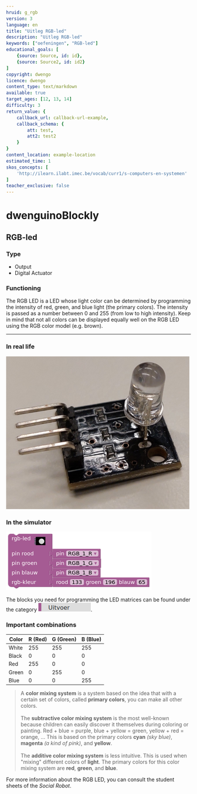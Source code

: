 ```yaml
---
hruid: g_rgb
version: 3
language: en
title: "Uitleg RGB-led"
description: "Uitleg RGB-led"
keywords: ["oefeningen", "RGB-led"]
educational_goals: [
    {source: Source, id: id}, 
    {source: Source2, id: id2}
]
copyright: dwengo
licence: dwengo
content_type: text/markdown
available: true
target_ages: [12, 13, 14]
difficulty: 3
return_value: {
    callback_url: callback-url-example,
    callback_schema: {
        att: test,
        att2: test2
    }
}
content_location: example-location
estimated_time: 1
skos_concepts: [
    'http://ilearn.ilabt.imec.be/vocab/curr1/s-computers-en-systemen'
]
teacher_exclusive: false
---
```

# dwenguinoBlockly
## RGB-led

### Type
- Output
- Digital Actuator

### Functioning
The RGB LED is a LED whose light color can be determined by programming the intensity of red, green, and blue light (the primary colors). The intensity is passed as a number between 0 and 255 (from low to high intensity). Keep in mind that not all colors can be displayed equally well on the RGB LED using the RGB color model (e.g. brown).

***

### In real life

![](embed/rgb.png "RGB LED")

### In the simulator

![](embed/rgb_sim.png "RGB LED simulator")

The blocks you need for programming the LED matrices can be found under the category ![](embed/cat_uitvoer.png "category output").

### Important combinations

|**Color**|**R (Red)**|**G (Green)**|**B (Blue)**|
|---|---|---|---|
|White|255|255|255|
|Black|0|0|0|
|Red|255|0|0|
|Green|0|255|0|
|Blue|0|0|255|

> A <strong>color mixing system</strong> is a system based on the idea that with a certain set of colors, called <strong>primary colors</strong>, you can make all other colors.<br><br>The <strong>subtractive color mixing system</strong> is the most well-known because children can easily discover it themselves during coloring or painting. Red + blue = purple, blue + yellow = green, yellow + red = orange, ... This is based on the primary colors <strong>cyan</strong> <em>(sky blue)</em>, <strong>magenta</strong> <em>(a kind of pink)</em>, and <strong>yellow</strong>.<br><br>The <strong>additive color mixing system</strong> is less intuitive. This is used when "mixing" different colors of <strong>light</strong>. The primary colors for this color mixing system are <strong>red</strong>, <strong>green</strong>, and <strong>blue</strong>.

<div class="alert alert-box alert-success">
For more information about the RGB LED, you can consult the student sheets of the <em>Social Robot</em>.
</div>